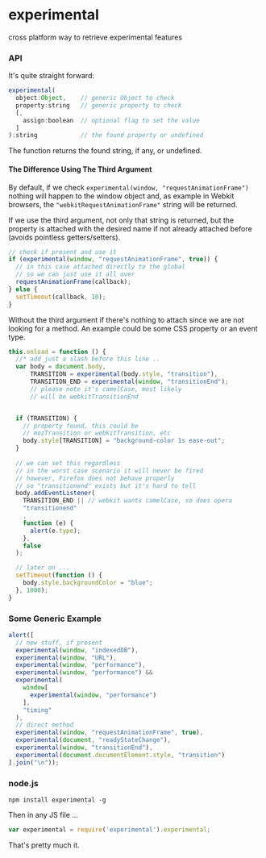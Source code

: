experimental
============

cross platform way to retrieve experimental features


### API

It's quite straight forward:

```javascript
experimental(
  object:Object,    // generic Object to check
  property:string   // generic property to check
  [,
    assign:boolean  // optional flag to set the value
  ]
):string            // the found property or undefined
```

The function returns the found string, if any, or undefined.

#### The Difference Using The Third Argument
By default, if we check `experimental(window, "requestAnimationFrame")` nothing will happen to the window object and, as example in Webkit browsers, the `"webkitRequestAnimationFrame"` string will be returned.

If we use the third argument, not only that string is returned, but the property is attached with the desired name if not already attached before (avoids pointless getters/setters).

```javascript
// check if present and use it
if (experimental(window, "requestAnimationFrame", true)) {
  // in this case attached directly to the global
  // so we can just use it all over
  requestAnimationFrame(callback);
} else {
  setTimeout(callback, 10);
}
```

Without the third argument if there's nothing to attach since we are not looking for a method. An example could be some CSS property or an event type.

```javascript
this.onload = function () {
  //* add just a slash before this line ..
  var body = document.body,
      TRANSITION = experimental(body.style, "transition"),
      TRANSITION_END = experimental(window, "transitionEnd");
      // please note it's camelCase, most likely
      // will be webkitTransitionEnd


  if (TRANSITION) {
    // property found, this could be
    // mozTransition or webkitTransition, etc
    body.style[TRANSITION] = "background-color 1s ease-out";
  }
  
  // we can set this regardless
  // in the worst case scenario it will never be fired
  // however, Firefox does not behave properly
  // so "transitionend" exists but it's hard to tell
  body.addEventListener(
    TRANSITION_END || // webkit wants camelCase, so does opera
    "transitionend"
    ,
    function (e) {
      alert(e.type);
    },
    false
  );

  // later on ...
  setTimeout(function () {
    body.style.backgroundColor = "blue";
  }, 1000);
}
```


### Some Generic Example

```javascript
alert([
  // new stuff, if present
  experimental(window, "indexedDB"),
  experimental(window, "URL"),
  experimental(window, "performance"),
  experimental(window, "performance") &&
  experimental(
    window[
      experimental(window, "performance")
    ],
    "timing"
  ),
  // direct method
  experimental(window, "requestAnimationFrame", true),
  experimental(document, "readyStateChange"),
  experimental(window, "transitionEnd"),
  experimental(document.documentElement.style, "transition")
].join("\n"));
```


### node.js

    npm install experimental -g

Then in any JS file ...

```javascript
var experimental = require('experimental').experimental;
```

That's pretty much it.